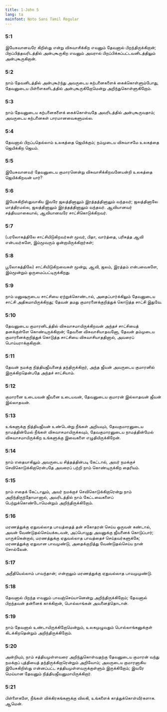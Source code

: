 ```yaml
---
title: 1-John 5
lang: ta
mainfont: Noto Sans Tamil Regular
---
```


###  5:1

இயேசுவானவரே கிறிஸ்து என்று விசுவாசிக்கிற எவனும் தேவனால் பிறந்திருக்கிறான்; பிறப்பித்தவரிடத்தில் அன்புகூருகிற எவனும் அவரால் பிறப்பிக்கப்பட்டவனிடத்திலும் அன்புகூருகிறான்.

###  5:2

நாம் தேவனிடத்தில் அன்புகூர்ந்து அவருடைய கற்பனைகளைக் கைக்கொள்ளும்போது, தேவனுடைய பிள்ளைகளிடத்தில் அன்புகூருகிறோமென்று அறிந்துகொள்ளுகிறோம்.

###  5:3

நாம் தேவனுடைய கற்பனைகளைக் கைக்கொள்வதே அவரிடத்தில் அன்புகூருவதாம்; அவருடைய கற்பனைகள் பாரமானவைகளுமல்ல.

###  5:4

தேவனால் பிறப்பதெல்லாம் உலகத்தை ஜெயிக்கும்; நம்முடைய விசுவாசமே உலகத்தை ஜெயிக்கிற ஜெயம்.

###  5:5

இயேசுவானவர் தேவனுடைய குமாரனென்று விசுவாசிக்கிறவனேயன்றி உலகத்தை ஜெயிக்கிறவன் யார்?

###  5:6

இயேசுகிறிஸ்துவாகிய இவரே ஜலத்தினாலும் இரத்தத்தினாலும் வந்தவர்; ஜலத்தினாலே மாத்திரமல்ல, ஜலத்தினாலும் இரத்தத்தினாலும் வந்தவர். ஆவியானவர் சத்தியமாகையால், ஆவியானவரே சாட்சிகொடுக்கிறவர்.

###  5:7

(பரலோகத்திலே சாட்சியிடுகிறவர்கள் மூவர், பிதா, வார்த்தை, பரிசுத்த ஆவி என்பவர்களே, இம்மூவரும் ஒன்றாயிருக்கிறார்கள்;

###  5:8

பூலோகத்திலே) சாட்சியிடுகிறவைகள் மூன்று, ஆவி, ஜலம், இரத்தம் என்பவைகளே, இம்மூன்றும் ஒருமைப்பட்டிருக்கிறது.

###  5:9

நாம் மனுஷருடைய சாட்சியை ஏற்றுக்கொண்டால், அதைப்பார்க்கிலும் தேவனுடைய சாட்சி அதிகமாயிருக்கிறது; தேவன் தமது குமாரனைக்குறித்துக் கொடுத்த சாட்சி இதுவே.

###  5:10

தேவனுடைய குமாரனிடத்தில் விசுவாசமாயிருக்கிறவன் அந்தச் சாட்சியைத் தனக்குள்ளே கொண்டிருக்கிறான்; தேவனை விசுவாசியாதவனோ, தேவன் தம்முடைய குமாரனைக்குறித்துக் கொடுத்த சாட்சியை விசுவாசியாததினால், அவரைப் பொய்யராக்குகிறான்.

###  5:11

தேவன் நமக்கு நித்தியஜீவனைத் தந்திருக்கிறார், அந்த ஜீவன் அவருடைய குமாரனில் இருக்கிறதென்பதே அந்தச் சாட்சியாம்.

###  5:12

குமாரனை உடையவன் ஜீவனை உடையவன், தேவனுடைய குமாரன் இல்லாதவன் ஜீவன் இல்லாதவன்.

###  5:13

உங்களுக்கு நித்தியஜீவன் உண்டென்று நீங்கள் அறியவும், தேவகுமாரனுடைய நாமத்தின்மேல் நீங்கள் விசுவாசமாயிருக்கவும், தேவகுமாரனுடைய நாமத்தின்மேல் விசுவாசமாயிருக்கிற உங்களுக்கு இவைகளை எழுதியிருக்கிறேன்.

###  5:14

நாம் எதையாகிலும் அவருடைய சித்தத்தின்படி கேட்டால், அவர் நமக்குச் செவிகொடுக்கிறாரென்பதே அவரைப் பற்றி நாம் கொண்டிருக்கிற தைரியம்.

###  5:15

நாம் எதைக் கேட்டாலும், அவர் நமக்குச் செவிகொடுக்கிறாரென்று நாம் அறிந்திருந்தோமானால், அவரிடத்தில் நாம் கேட்டவைகளைப் பெற்றுக்கொண்டோமென்றும் அறிந்திருக்கிறோம்.

###  5:16

மரணத்துக்கு ஏதுவல்லாத பாவத்தைத் தன் சகோதரன் செய்ய ஒருவன் கண்டால், அவன் வேண்டுதல்செய்யக்கடவன், அப்பொழுது அவனுக்கு ஜீவனைக் கொடுப்பார்; யாருக்கென்றால், மரணத்துக்கு ஏதுவல்லாத பாவத்தைச் செய்தவர்களுக்கே; மரணத்துக்கு ஏதுவான பாவமுண்டு, அதைக்குறித்து வேண்டுதல்செய்ய நான் சொல்லேன்.

###  5:17

அநீதியெல்லாம் பாவந்தான்; என்றாலும் மரணத்துக்கு ஏதுவல்லாத பாவமுமுண்டு.

###  5:18

தேவனால் பிறந்த எவனும் பாவஞ்செய்யானென்று அறிந்திருக்கிறோம்; தேவனால் பிறந்தவன் தன்னைக் காக்கிறான், பொல்லாங்கன் அவனைத்தொடான்.

###  5:19

நாம் தேவனால் உண்டாயிருக்கிறோமென்றும், உலகமுழுவதும் பொல்லாங்கனுக்குள் கிடக்கிறதென்றும் அறிந்திருக்கிறோம்.

###  5:20

அன்றியும், நாம் சத்தியமுள்ளவரை அறிந்துகொள்வதற்கு தேவனுடைய குமாரன் வந்து நமக்குப் புத்தியைத் தந்திருக்கிறாரென்றும் அறிவோம்; அவருடைய குமாரனாகிய இயேசுகிறிஸ்து என்னப்பட்ட சத்தியமுள்ளவருக்குள்ளும் இருக்கிறோம்; இவரே மெய்யான தேவனும் நித்தியஜீவனுமாயிருக்கிறார்.

###  5:21

பிள்ளைகளே, நீங்கள் விக்கிரகங்களுக்கு விலகி, உங்களைக் காத்துக்கொள்வீர்களாக. ஆமென்.

